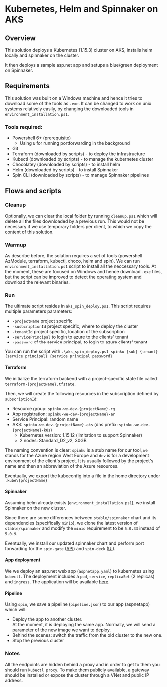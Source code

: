 # Kubernetes, Helm and Spinnaker on AKS

## Overview

This solution deploys a Kubernetes (1.15.3) cluster on AKS, installs helm locally and spinnaker on the cluster.

It then deploys a sample asp.net app and setups a blue/green deployment on Spinnaker.

## Requirements

This solution was built on a Windows machine and hence it tries to download some of the tools as `.exe`. It can be changed to work on unix systems relatively easily, by changing the downloaded tools in `environment_installation.ps1`.

### Tools required:

- Powershell 6+ (prerequisite)
  - Using `&` for running portforwarding in the background
- Git
- Terraform (downloaded by scripts) - to deploy the infrastructure
- Kubectl (downloaded by scripts) - to manage the kubernetes cluster
- Chocolatey (downloaded by scripts) - to install helm
- Helm (downloaded by scripts) - to install Spinnaker
- Spin CLI (downloaded by scripts) - to manage Spinnaker pipelines

## Flows and scripts

### Cleanup

Optionally, we can clear the local folder by running `cleanup.ps1` which will delete all the files downloaded by a previous run. This would not be necessary if we use temporary folders per client, to which we copy the content of this solution.

### Warmup

As describe before, the solution requires a set of tools (powershell AzModule, terraform, kubectl, choco, helm and spin). We can run `environment_installation.ps1` script to install all the neccessary tools. At the moment, these are focused on Windows and hence download `.exe` files, but the script can be improved to detect the operating system and download the relevant binaries.

### Run

The ultimate script resides in `aks_spin_deploy.ps1`. This script requires multiple parameters parameters: 

- `-projectName` project specific
- `-susbcriptionId` project specific, where to deploy the cluster
- `-tenantId` project specific, location of the subscription
- `-servicePrincipal` to login to azure to the clients' tenant
- `-password` of the service principal, to login to azure clients' tenant

You can run the script with `.\aks_spin_deploy.ps1 spinku {sub} {tenant} {service principal} {service principal password}`


#### Terraform

We initialize the terraform backend with a project-specific state file called `terraform-{projectName}.tfstate`. 

Then, we will create the following resources in the subscription defined by `subscriptionId`:

- Resource group: `spinku-we-dev-{projectName}-rg`
- App registration: `spinku-we-dev-{projectName}-ar`
- Service Principal: random name
- AKS: `spinku-we-dev-{projectName}-aks` (dns prefix: `spinku-we-dev-{projectName}-k8s`)
  - Kubernetes version: 1.15.12 (limitation to support Spinnaker)
  - 2 nodes: Standard_D2_v2, 30GB

The naming convention is clear: `spinku` is a stub name for our tool, `we` stands for the Azure region West Europe and `dev` is for a development environment of the client's project. It is usually followed by the project's name and then an abbreviation of the Azure resources.

Eventually, we export the kubeconfig into a file in the home directory under `.kube\{projectName}`

#### Spinnaker

Assuming helm already exists (`environment_installation.ps1`), we install Spinnaker on the new cluster.

Since there are some differences between `stable/spinnaker` chart and its dependencies (specifically `minio`), we clone the latest version of `stable/spinnaker` and modify the `minio` requirement to be `5.0.33` instead of `5.0.9`.

Eventually, we install our updated spinnaker chart and perform port forwarding for the `spin-gate` ([API](http://127.0.0.1:8084)) and `spin-deck` ([UI](http://127.0.0.1:9000)).

#### App deployment

We we deploy an asp.net web app (`aspnetapp.yaml`) to kubernetes using `kubectl`. The deployment includes a `pod`, `service`, `replicaSet` (2 replicas) and `ingress`. The application will be available [here](http://127.0.0.1:7000).

#### Pipeline

Using `spin`, we save a pipeline (`pipeline.json`) to our app (aspnetapp) which will:

- Deploy the app to another cluster.  
At the moment, it is deploying the same app. Normally, we will send a parameter of the new image we want to deploy.
- Behind the scenes: switch the traffic from the old cluster to the new one.
- Stop the previous cluster

### Notes

All the endpoints are hidden behind a proxy and in order to get to them you should run `kubectl proxy`. To make them publicly available, a gateway should be installed or expose the cluster through a VNet and public IP address.
